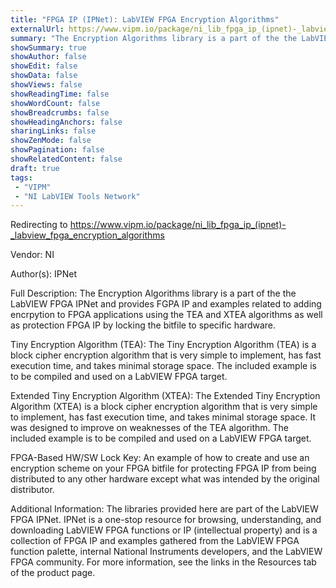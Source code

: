 ```yaml
---
title: "FPGA IP (IPNet): LabVIEW FPGA Encryption Algorithms"
externalUrl: https://www.vipm.io/package/ni_lib_fpga_ip_(ipnet)-_labview_fpga_encryption_algorithms
summary: "The Encryption Algorithms library is a part of the the LabVIEW FPGA IPNet and provides FGPA IP and examples related to adding encrpytion to FPGA applications using the TEA and XTEA algorithms as well as protection FPGA IP by locking the bitfile to specific hardware."
showSummary: true
showAuthor: false
showEdit: false
showData: false
showViews: false
showReadingTime: false
showWordCount: false
showBreadcrumbs: false
showHeadingAnchors: false
sharingLinks: false
showZenMode: false
showPagination: false
showRelatedContent: false
draft: true
tags:
 - "VIPM"
 - "NI LabVIEW Tools Network"
---
```


Redirecting to https://www.vipm.io/package/ni_lib_fpga_ip_(ipnet)-_labview_fpga_encryption_algorithms

Vendor: NI

Author(s): IPNet
 
Full Description:
The Encryption Algorithms library is a part of the the LabVIEW FPGA IPNet and provides FGPA IP and examples related to adding encrpytion to FPGA applications using the TEA and XTEA algorithms as well as protection FPGA IP by locking the bitfile to specific hardware.

Tiny Encryption Algorithm (TEA): The Tiny Encryption Algorithm (TEA) is a block cipher encryption algorithm that is very simple to implement, has fast execution time, and takes minimal storage space. The included example is to be compiled and used on a LabVIEW FPGA target.

Extended Tiny Encryption Algorithm (XTEA): The Extended Tiny Encryption Algorithm (XTEA) is a block cipher encryption algorithm that is very simple to implement, has fast execution time, and takes minimal storage space. It was designed to improve on weaknesses of the TEA algorithm. The included example is to be compiled and used on a LabVIEW FPGA target.

FPGA-Based HW/SW Lock Key: An example of how to create and use an encryption scheme on your FPGA bitfile for protecting FPGA IP from being distributed to any other hardware except what was intended by the original distributor.

Additional Information:
The libraries provided here are part of the LabVIEW FPGA IPNet. IPNet is a one-stop resource for browsing, understanding, and downloading LabVIEW FPGA functions or IP (intellectual property) and is a collection of FPGA IP and examples gathered from the LabVIEW FPGA function palette, internal National Instruments developers, and the LabVIEW FPGA community. For more information, see the links in the Resources tab of the product page.